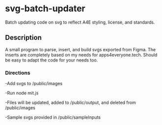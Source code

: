 # svg-batch-updater
Batch updating code on svg to reflect A4E styling, license, and standards.

## Description
A small program to parse, insert, and build svgs exported from Figma.  The inserts are completely based on my needs for apps4everyone.tech.  Should be easy to adapt the code for your needs too.

### Directions
-Add svgs to /public/images

-Run node mit.js

-Files will be updated, added to /public/output, and deleted from /public/images

-Sample svgs provided in /public/sampleInputs 


